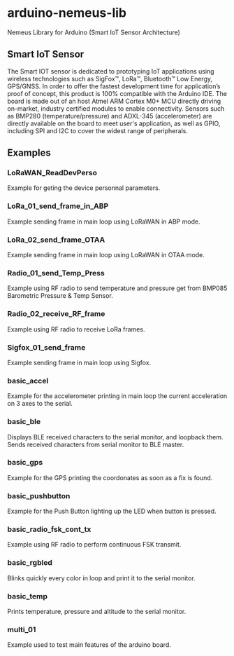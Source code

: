 # arduino-nemeus-lib
Nemeus Library for Arduino (Smart IoT Sensor Architecture)

## Smart IoT Sensor
The Smart IOT sensor is dedicated to prototyping IoT applications using wireless technologies such as SigFox™, LoRa™, Bluetooth™ Low Energy, GPS/GNSS. In order to offer the fastest development time for application’s proof of concept, this product is 100% compatible with the Arduino IDE.
The board is made out of an host Atmel ARM Cortex M0+ MCU directly driving on-market, industry certified modules to enable connectivity. Sensors such as BMP280 (temperature/pressure) and ADXL-345 (accelerometer) are directly available on the board to meet user's application, as well as GPIO, including SPI and I2C to cover the widest range of peripherals. 

## Examples 

### LoRaWAN_ReadDevPerso 
Example for geting the device personnal parameters.
### LoRa_01_send_frame_in_ABP
Example sending frame in main loop using LoRaWAN in ABP mode. 
### LoRa_02_send_frame_OTAA
Example sending frame in main loop using LoRaWAN in OTAA mode.
### Radio_01_send_Temp_Press
Example using RF radio to send temperature and pressure get from BMP085 Barometric Pressure & Temp Sensor.
### Radio_02_receive_RF_frame
Example using RF radio to receive LoRa frames.
### Sigfox_01_send_frame
Example sending frame in main loop using Sigfox.
### basic_accel
Example for the accelerometer printing in main loop the current acceleration on 3 axes to the serial.
### basic_ble
Displays BLE received characters to the serial monitor, and loopback them. Sends received characters from serial monitor to BLE master.
### basic_gps
Example for the GPS printing the coordonates as soon as a fix is found.
### basic_pushbutton
Example for the Push Button lighting up the LED when button is pressed.
### basic_radio_fsk_cont_tx
Example using RF radio to perform continuous FSK transmit.
### basic_rgbled
Blinks quickly every color in loop and print it to the serial monitor.
### basic_temp
Prints temperature, pressure and altitude to the serial monitor.
### multi_01
Example used to test main features of the arduino board.





